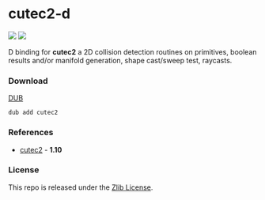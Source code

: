 # cutec2-d

[![](https://img.shields.io/github/v/tag/thechampagne/cutec2-d?label=version)](https://github.com/thechampagne/cutec2-d/releases/latest) [![](https://img.shields.io/github/license/thechampagne/cutec2-d)](https://github.com/thechampagne/cutec2-d/blob/main/LICENSE)

D binding for **cutec2** a 2D collision detection routines on primitives, boolean results and/or manifold generation, shape cast/sweep test, raycasts.

### Download
[DUB](https://code.dlang.org/packages/cutec2/)

```
dub add cutec2
```

### References
 - [cutec2](https://github.com/RandyGaul/cute_headers/blob/master/cute_c2.h) - **1.10**

### License

This repo is released under the [Zlib License](https://github.com/thechampagne/cutec2-d/blob/main/LICENSE).